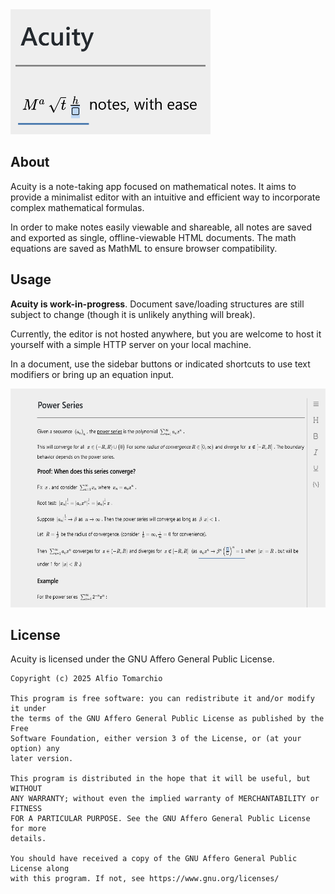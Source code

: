 <img src="readme-assets/logo.png" alt="Acuity: Math Notes, with ease" height="200">

## About

Acuity is a note-taking app focused on mathematical notes. It aims to provide a minimalist editor with an intuitive and efficient way to incorporate complex mathematical formulas.

In order to make notes easily viewable and shareable, all notes are saved and exported as single, offline-viewable HTML documents. The math equations are saved as MathML to ensure browser compatibility.

## Usage

**Acuity is work-in-progress**. Document save/loading structures are still subject to change (though it is unlikely anything will break).

Currently, the editor is not hosted anywhere, but you are welcome to host it yourself with a simple HTTP server on your local machine.

In a document, use the sidebar buttons or indicated shortcuts to use text modifiers or bring up an equation input.

<img src="readme-assets/ui.png" height="350" alt="Screenshot of the Acuity UI">

## License

Acuity is licensed under the GNU Affero General Public License.

```
Copyright (c) 2025 Alfio Tomarchio

This program is free software: you can redistribute it and/or modify it under
the terms of the GNU Affero General Public License as published by the Free
Software Foundation, either version 3 of the License, or (at your option) any
later version.

This program is distributed in the hope that it will be useful, but WITHOUT
ANY WARRANTY; without even the implied warranty of MERCHANTABILITY or FITNESS
FOR A PARTICULAR PURPOSE. See the GNU Affero General Public License for more
details.

You should have received a copy of the GNU Affero General Public License along
with this program. If not, see https://www.gnu.org/licenses/
```